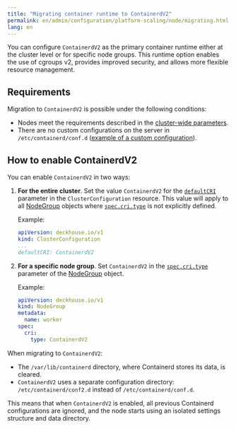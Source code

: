```yaml
---
title: "Migrating container runtime to ContainerdV2"
permalink: en/admin/configuration/platform-scaling/node/migrating.html
lang: en
---
```


You can configure `ContainerdV2` as the primary container runtime either at the cluster level or for specific node groups. This runtime option enables the use of cgroups v2, provides improved security, and allows more flexible resource management.

## Requirements

Migration to `ContainerdV2` is possible under the following conditions:

- Nodes meet the requirements described in the [cluster-wide parameters](/installing/configuration.html#clusterconfiguration-defaultcri).
- There are no custom configurations on the server in `/etc/containerd/conf.d` ([example of a custom configuration](/modules/node-manager/faq.html#как-использовать-containerd-с-поддержкой-nvidia-gpu)).

## How to enable ContainerdV2

You can enable `ContainerdV2` in two ways:

1. **For the entire cluster**. Set the value `ContainerdV2` for the [`defaultCRI`](/installing/configuration.html#clusterconfiguration-defaultcri) parameter in the `ClusterConfiguration` resource. This value will apply to all [NodeGroup](/modules/node-manager/cr.html#nodegroup) objects where [`spec.cri.type`](/modules/node-manager/cr.html#nodegroup-v1-spec-cri-type) is not explicitly defined.

   Example:

   ```yaml
   apiVersion: deckhouse.io/v1
   kind: ClusterConfiguration
   ...
   defaultCRI: ContainerdV2
   ```

1. **For a specific node group**. Set `ContainerdV2` in the [`spec.cri.type`](/modules/node-manager/cr.html#nodegroup-v1-spec-cri-type) parameter of the [NodeGroup](/modules/node-manager/cr.html#nodegroup) object.

   Example:

   ```yaml
   apiVersion: deckhouse.io/v1
   kind: NodeGroup
   metadata:
     name: worker
   spec:
     cri:
       type: ContainerdV2
   ```

When migrating to `ContainerdV2`:

- The `/var/lib/containerd` directory, where Containerd stores its data, is cleared.
- `ContainerdV2` uses a separate configuration directory: `/etc/containerd/conf2.d` instead of `/etc/containerd/conf.d`.

This means that when `ContainerdV2` is enabled, all previous Containerd configurations are ignored, and the node starts using an isolated settings structure and data directory.
